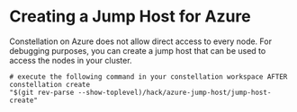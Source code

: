 # Creating a Jump Host for Azure

Constellation on Azure does not allow direct access to every node.
For debugging purposes, you can create a jump host that can be used to access the nodes in your cluster.

```shell-session
# execute the following command in your constellation workspace AFTER constellation create
"$(git rev-parse --show-toplevel)/hack/azure-jump-host/jump-host-create"
```

